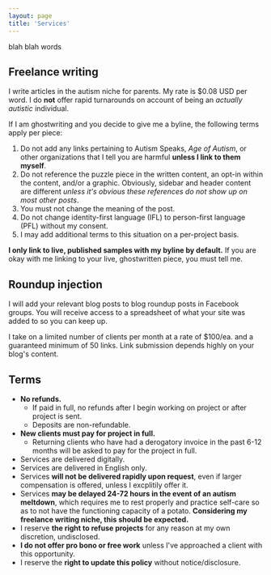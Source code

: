 ```yaml
---
layout: page
title: 'Services'
---
```


blah blah words

## Freelance writing
I write articles in the autism niche for parents. My rate is $0.08 USD per word. I do **not** offer rapid turnarounds on account of being an *actually autistic* individual.

If I am ghostwriting and you decide to give me a byline, the following terms apply per piece:
1. Do not add any links pertaining to Autism Speaks, *Age of Autism*, or other organizations that I tell you are harmful **unless I link to them myself**.
2. Do not reference the puzzle piece in the written content, an opt-in within the content, and/or a graphic. Obviously, sidebar and header content are different *unless it's obvious these references do not show up on most other posts*.
3. You must not change the meaning of the post.
4. Do not change identity-first language (IFL) to person-first language (PFL) without my consent.
5. I may add additional terms to this situation on a per-project basis.

**I only link to live, published samples with my byline by default.** If you are okay with me linking to your live, ghostwritten piece, you must tell me.

## Roundup injection
I will add your relevant blog posts to blog roundup posts in Facebook groups. You will receive access to a spreadsheet of what your site was added to so you can keep up.

I take on a limited number of clients per month at a rate of $100/ea. and a guaranteed minimum of 50 links. Link submission depends highly on your blog's content.

## Terms
* **No refunds.**
  * If paid in full, no refunds after I begin working on project or after project is sent.
  * Deposits are non-refundable.
* **New clients must pay for project in full.**
  * Returning clients who have had a derogatory invoice in the past 6-12 months will be asked to pay for the project in full.
* Services are delivered digitally.
* Services are delivered in English only.
* Services **will not be delivered rapidly upon request**, even if larger compensation is offered, unless I excplitily offer it.
* Services **may be delayed 24-72 hours in the event of an autism meltdown**, which requires me to rest properly and practice self-care so as to not have the functioning capacity of a potato. **Considering my freelance writing niche, this should be expected.**
* I reserve **the right to refuse projects** for any reason at my own discretion, undisclosed.
* **I do not offer pro bono or free work** unless I've approached a client with this opportunity.
* I reserve the **right to update this policy** without notice/disclosure.
